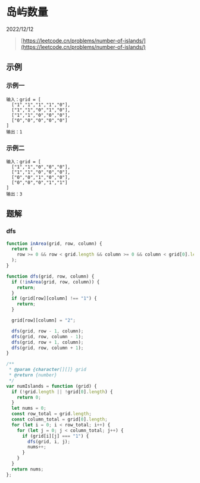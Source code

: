 # 岛屿数量

2022/12/12

> [https://leetcode.cn/problems/number-of-islands/](https://leetcode.cn/problems/number-of-islands/)

## 示例

### 示例一

```text
输入：grid = [
  ["1","1","1","1","0"],
  ["1","1","0","1","0"],
  ["1","1","0","0","0"],
  ["0","0","0","0","0"]
]
输出：1
```

### 示例二

```text
输入：grid = [
  ["1","1","0","0","0"],
  ["1","1","0","0","0"],
  ["0","0","1","0","0"],
  ["0","0","0","1","1"]
]
输出：3
```

## 题解

### dfs

```javascript
function inArea(grid, row, column) {
  return (
    row >= 0 && row < grid.length && column >= 0 && column < grid[0].length
  );
}

function dfs(grid, row, column) {
  if (!inArea(grid, row, column)) {
    return;
  }
  if (grid[row][column] !== "1") {
    return;
  }

  grid[row][column] = "2";

  dfs(grid, row - 1, column);
  dfs(grid, row, column - 1);
  dfs(grid, row + 1, column);
  dfs(grid, row, column + 1);
}

/**
 * @param {character[][]} grid
 * @return {number}
 */
var numIslands = function (grid) {
  if (!grid.length || !grid[0].length) {
    return 0;
  }
  let nums = 0;
  const row_total = grid.length;
  const column_total = grid[0].length;
  for (let i = 0; i < row_total; i++) {
    for (let j = 0; j < column_total; j++) {
      if (grid[i][j] === "1") {
        dfs(grid, i, j);
        nums++;
      }
    }
  }
  return nums;
};
```
